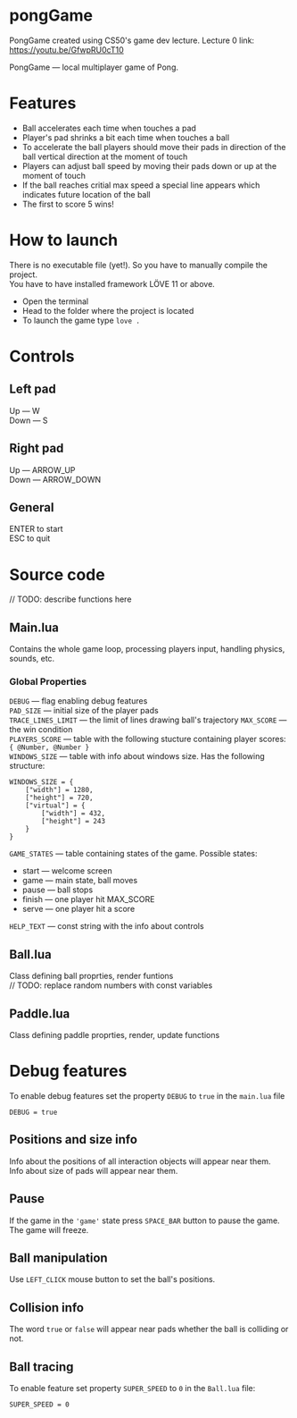 # pongGame
PongGame created using CS50's game dev lecture.
Lecture 0 link: https://youtu.be/GfwpRU0cT10

PongGame — local multiplayer game of Pong.

# Features
* Ball accelerates each time when touches a pad<br />
* Player's pad shrinks a bit each time when touches a ball<br />
* To accelerate the ball players should move their pads in direction of the ball vertical direction at the moment of touch<br />
* Players can adjust ball speed by moving their pads down or up at the moment of touch<br />
* If the ball reaches critial max speed a special line appears which indicates future location of the ball<br />
* The first to score 5 wins!
# How to launch
There is no executable file (yet!). So you have to manually compile the project. <br />
You have to have installed framework LÖVE 11 or above. <br />
* Open the terminal 
* Head to the folder where the project is located
* To launch the game type ```love .```
# Controls
## Left pad
Up — W<br />
Down — S
## Right pad
Up — ARROW_UP<br />
Down — ARROW_DOWN
## General
ENTER to start<br />
ESC to quit

# Source code
// TODO: describe functions here
## Main.lua 
Contains the whole game loop, processing players input, handling physics, sounds, etc.
### Global Properties
```DEBUG``` — flag enabling debug features <br />
```PAD_SIZE``` — initial size of the player pads <br />
```TRACE_LINES_LIMIT``` — the limit of lines drawing ball's trajectory
```MAX_SCORE``` — the win condition<br />
```PLAYERS_SCORE``` — table with the following stucture containing player scores: ```{ @Number, @Number }```<br />
```WINDOWS_SIZE``` — table with info about windows size. Has the following structure:<br />
```
WINDOWS_SIZE = { 
    ["width"] = 1280, 
    ["height"] = 720, 
    ["virtual"] = {
        ["width"] = 432,
        ["height"] = 243
    }
}
```
```GAME_STATES``` — table containing states of the game. Possible states:<br />
* start — welcome screen <br />
* game — main state, ball moves <br />
* pause — ball stops <br />
* finish — one player hit MAX_SCORE <br />
* serve — one player hit a score <br />

```HELP_TEXT``` — const string with the info about controls<br />
## Ball.lua
Class defining ball proprties, render funtions<br />
// TODO: replace random numbers with const variables
## Paddle.lua 
Class defining paddle proprties, render, update functions<br />
# Debug features
To enable debug features set the property ```DEBUG``` to ```true``` in the ```main.lua``` file
```
DEBUG = true
```
## Positions and size info
Info about the positions of all interaction objects will appear near them. <br />
Info about size of pads will appear near them.
## Pause
If the game in the ```'game'``` state press ```SPACE_BAR``` button to pause the game. The game will freeze.
## Ball manipulation
Use ```LEFT_CLICK``` mouse button to set the ball's positions.
## Collision info
The word ```true``` or ```false``` will appear near pads whether the ball is colliding or not. 
## Ball tracing
To enable feature set property ```SUPER_SPEED``` to ```0``` in the ```Ball.lua``` file: <br />
```
SUPER_SPEED = 0
```
